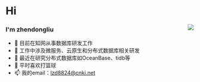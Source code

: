 # Hi
<img align="right" src="https://github-readme-stats.vercel.app/api?username=cnkidong&show_icons=true&theme=radical"/>

### I'm zhendongliu
- 👋 目前在知网从事数据库研发工作
- 👀 工作中涉及微服务、云原生和分布式数据库相关研发
- 🌱 最近在研究分布式数据库如OceanBase、tidb等
- 💞️ 平时喜欢打篮球
- 📫 我的email：lzd8824@cnki.net




